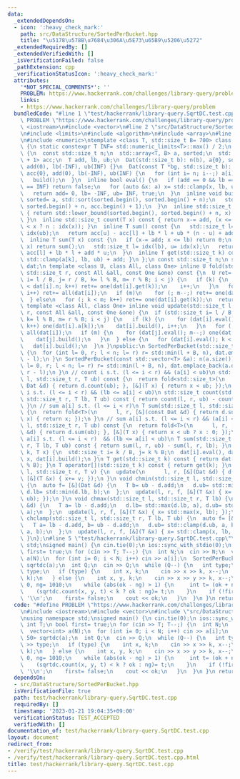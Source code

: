 ```yaml
---
data:
  _extendedDependsOn:
  - icon: ':heavy_check_mark:'
    path: src/DataStructure/SortedPerBucket.hpp
    title: "\u5178\u578B\u7684\u306A\u5E73\u65B9\u5206\u5272"
  _extendedRequiredBy: []
  _extendedVerifiedWith: []
  _isVerificationFailed: false
  _pathExtension: cpp
  _verificationStatusIcon: ':heavy_check_mark:'
  attributes:
    '*NOT_SPECIAL_COMMENTS*': ''
    PROBLEM: https://www.hackerrank.com/challenges/library-query/problem
    links:
    - https://www.hackerrank.com/challenges/library-query/problem
  bundledCode: "#line 1 \"test/hackerrank/library-query.SqrtDC.test.cpp\"\n#define\
    \ PROBLEM \"https://www.hackerrank.com/challenges/library-query/problem\"\n#include\
    \ <iostream>\n#include <vector>\n#line 2 \"src/DataStructure/SortedPerBucket.hpp\"\
    \n#include <limits>\n#include <algorithm>\n#include <array>\n#line 6 \"src/DataStructure/SortedPerBucket.hpp\"\
    \n#include <numeric>\ntemplate <class T, std::size_t B= 700> class SortedPerBucket\
    \ {\n static constexpr T INF= std::numeric_limits<T>::max() / 2;\n struct Dat\
    \ {\n  const std::size_t n;\n  std::array<T, B> a, sorted;\n  std::array<T, B\
    \ + 1> acc;\n  T add, lb, ub;\n  Dat(std::size_t b): n(b), a{0}, sorted{0}, acc{0},\
    \ add(0), lb(-INF), ub(INF) {}\n  Dat(const T *bg, std::size_t b): n(b), a{0},\
    \ acc{0}, add(0), lb(-INF), ub(INF) {\n   for (int i= n; i--;) a[i]= *(bg + i);\n\
    \   build();\n  }\n  inline bool eval() {\n   if (add == 0 && lb == -INF && ub\
    \ == INF) return false;\n   for (auto &x: a) x= std::clamp(x, lb, ub) + add;\n\
    \   return add= 0, lb= -INF, ub= INF, true;\n  }\n  inline void build() {\n  \
    \ sorted= a, std::sort(sorted.begin(), sorted.begin() + n);\n   std::partial_sum(sorted.begin(),\
    \ sorted.begin() + n, acc.begin() + 1);\n  }\n  inline std::size_t idx(T x) const\
    \ { return std::lower_bound(sorted.begin(), sorted.begin() + n, x) - sorted.begin();\
    \ }\n  inline std::size_t count(T x) const { return x-= add, (x <= lb ? 0 : ub\
    \ < x ? n : idx(x)); }\n  inline T sum() const {\n   std::size_t l= idx(lb), u=\
    \ idx(ub);\n   return acc[u] - acc[l] + lb * l + ub * (n - u) + add * n;\n  }\n\
    \  inline T sum(T x) const {\n   if (x-= add; x <= lb) return 0;\n   if (ub <\
    \ x) return sum();\n   std::size_t l= idx(lb), u= idx(x);\n   return acc[u] -\
    \ acc[l] + lb * l + add * u;\n  }\n  inline T get(std::size_t k) const { return\
    \ std::clamp(a[k], lb, ub) + add; }\n };\n const std::size_t n;\n std::vector<Dat>\
    \ dat;\n template <class U, class All, class One> inline U fold(std::size_t l,\
    \ std::size_t r, const All &all, const One &one) const {\n  U ret= 0;\n  if (std::size_t\
    \ i= l / B, j= r / B, k= l % B, m= r % B; i < j) {\n   if (k) {\n    for (; k\
    \ < dat[i].n; k++) ret+= one(dat[i].get(k));\n    i++;\n   }\n   for (; i < j;\
    \ i++) ret+= all(dat[i]);\n   if (m)\n    for (; m--;) ret+= one(dat[j].get(m));\n\
    \  } else\n   for (; k < m; k++) ret+= one(dat[i].get(k));\n  return ret;\n }\n\
    \ template <class All, class One> inline void update(std::size_t l, std::size_t\
    \ r, const All &all, const One &one) {\n  if (std::size_t i= l / B, j= r / B,\
    \ k= l % B, m= r % B; i < j) {\n   if (k) {\n    for (dat[i].eval(); k < dat[i].n;\
    \ k++) one(dat[i].a[k]);\n    dat[i].build(), i++;\n   }\n   for (; i < j; i++)\
    \ all(dat[i]);\n   if (m) {\n    for (dat[j].eval(); m--;) one(dat[j].a[m]);\n\
    \    dat[j].build();\n   }\n  } else {\n   for (dat[i].eval(); k < m; k++) one(dat[i].a[k]);\n\
    \   dat[i].build();\n  }\n }\npublic:\n SortedPerBucket(std::size_t n_): n(n_)\
    \ {\n  for (int l= 0, r; l < n; l= r) r= std::min(l + B, n), dat.emplace_back(r\
    \ - l);\n }\n SortedPerBucket(const std::vector<T> &a): n(a.size()) {\n  for (int\
    \ l= 0, r; l < n; l= r) r= std::min(l + B, n), dat.emplace_back(a.data() + l,\
    \ r - l);\n }\n // count i s.t. (l <= i < r) && (a[i] < ub)\n std::size_t count(std::size_t\
    \ l, std::size_t r, T ub) const {\n  return fold<std::size_t>(\n      l, r, [&](const\
    \ Dat &d) { return d.count(ub); }, [&](T x) { return x < ub; });\n }\n // count\
    \ i s.t. (l <= i < r) && (lb <= a[i] < ub)\n std::size_t count(std::size_t l,\
    \ std::size_t r, T lb, T ub) const { return count(l, r, ub) - count(l, r, lb);\
    \ }\n // sum a[i] s.t. (l <= i < r)\n T sum(std::size_t l, std::size_t r) const\
    \ {\n  return fold<T>(\n      l, r, [&](const Dat &d) { return d.sum(); }, [&](T\
    \ x) { return x; });\n }\n // sum a[i] s.t. (l <= i < r) && (a[i] < ub)\n T sum(std::size_t\
    \ l, std::size_t r, T ub) const {\n  return fold<T>(\n      l, r, [&](const Dat\
    \ &d) { return d.sum(ub); }, [&](T x) { return x < ub ? x : 0; });\n }\n // sum\
    \ a[i] s.t. (l <= i < r)  && (lb <= a[i] < ub)\n T sum(std::size_t l, std::size_t\
    \ r, T lb, T ub) const { return sum(l, r, ub) - sum(l, r, lb); }\n void set(std::size_t\
    \ k, T x) {\n  std::size_t i= k / B, j= k % B;\n  dat[i].eval(), dat[i].a[j]=\
    \ x, dat[i].build();\n }\n T get(std::size_t k) const { return dat[k / B].get(k\
    \ % B); }\n T operator[](std::size_t k) const { return get(k); }\n void add(std::size_t\
    \ l, std::size_t r, T v) {\n  update(\n      l, r, [&](Dat &d) { d.add+= v; },\
    \ [&](T &x) { x+= v; });\n }\n void chmin(std::size_t l, std::size_t r, T ub)\
    \ {\n  auto f= [&](Dat &d) {\n   T b= ub - d.add;\n   d.ub= std::min(d.ub, b),\
    \ d.lb= std::min(d.lb, b);\n  };\n  update(l, r, f, [&](T &x) { x= std::min(x,\
    \ ub); });\n }\n void chmax(std::size_t l, std::size_t r, T lb) {\n  auto f= [&](Dat\
    \ &d) {\n   T a= lb - d.add;\n   d.lb= std::max(d.lb, a), d.ub= std::max(d.ub,\
    \ a);\n  };\n  update(l, r, f, [&](T &x) { x= std::max(x, lb); });\n }\n void\
    \ chclamp(std::size_t l, std::size_t r, T lb, T ub) {\n  auto f= [&](Dat &d) {\n\
    \   T a= lb - d.add, b= ub - d.add;\n   d.ub= std::clamp(d.ub, a, b), d.lb= std::clamp(d.lb,\
    \ a, b);\n  };\n  update(l, r, f, [&](T &x) { x= std::clamp(x, lb, ub); });\n\
    \ }\n};\n#line 5 \"test/hackerrank/library-query.SqrtDC.test.cpp\"\nusing namespace\
    \ std;\nsigned main() {\n cin.tie(0);\n ios::sync_with_stdio(0);\n int T;\n bool\
    \ first= true;\n for (cin >> T; T--;) {\n  int N;\n  cin >> N;\n  vector<int>\
    \ a(N);\n  for (int i= 0; i < N; i++) cin >> a[i];\n  SortedPerBucket<int, 50>\
    \ sqrtdc(a);\n  int Q;\n  cin >> Q;\n  while (Q--) {\n   int type;\n   cin >>\
    \ type;\n   if (type) {\n    int x, k;\n    cin >> x >> k, x--;\n    sqrtdc.set(x,\
    \ k);\n   } else {\n    int x, y, k;\n    cin >> x >> y >> k, x--;\n    int ok=\
    \ 0, ng= 1010;\n    while (abs(ok - ng) > 1) {\n     int t= (ok + ng) / 2;\n \
    \    (sqrtdc.count(x, y, t) < k ? ok : ng)= t;\n    }\n    if (!first) cout <<\
    \ '\\n';\n    first= false;\n    cout << ok;\n   }\n  }\n }\n return 0;\n}\n"
  code: "#define PROBLEM \"https://www.hackerrank.com/challenges/library-query/problem\"\
    \n#include <iostream>\n#include <vector>\n#include \"src/DataStructure/SortedPerBucket.hpp\"\
    \nusing namespace std;\nsigned main() {\n cin.tie(0);\n ios::sync_with_stdio(0);\n\
    \ int T;\n bool first= true;\n for (cin >> T; T--;) {\n  int N;\n  cin >> N;\n\
    \  vector<int> a(N);\n  for (int i= 0; i < N; i++) cin >> a[i];\n  SortedPerBucket<int,\
    \ 50> sqrtdc(a);\n  int Q;\n  cin >> Q;\n  while (Q--) {\n   int type;\n   cin\
    \ >> type;\n   if (type) {\n    int x, k;\n    cin >> x >> k, x--;\n    sqrtdc.set(x,\
    \ k);\n   } else {\n    int x, y, k;\n    cin >> x >> y >> k, x--;\n    int ok=\
    \ 0, ng= 1010;\n    while (abs(ok - ng) > 1) {\n     int t= (ok + ng) / 2;\n \
    \    (sqrtdc.count(x, y, t) < k ? ok : ng)= t;\n    }\n    if (!first) cout <<\
    \ '\\n';\n    first= false;\n    cout << ok;\n   }\n  }\n }\n return 0;\n}"
  dependsOn:
  - src/DataStructure/SortedPerBucket.hpp
  isVerificationFile: true
  path: test/hackerrank/library-query.SqrtDC.test.cpp
  requiredBy: []
  timestamp: '2023-01-21 19:04:35+09:00'
  verificationStatus: TEST_ACCEPTED
  verifiedWith: []
documentation_of: test/hackerrank/library-query.SqrtDC.test.cpp
layout: document
redirect_from:
- /verify/test/hackerrank/library-query.SqrtDC.test.cpp
- /verify/test/hackerrank/library-query.SqrtDC.test.cpp.html
title: test/hackerrank/library-query.SqrtDC.test.cpp
---
```

